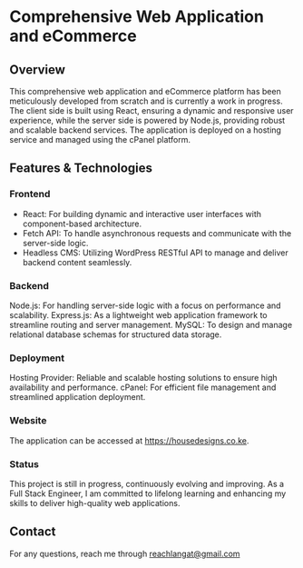 # Comprehensive Web Application and eCommerce

## Overview

This comprehensive web application and eCommerce platform has been meticulously developed from scratch and is currently a work in progress. The client side is built using React, ensuring a dynamic and responsive user experience, while the server side is powered by Node.js, providing robust and scalable backend services. The application is deployed on a hosting service and managed using the cPanel platform.

## Features & Technologies

### Frontend

- React: For building dynamic and interactive user interfaces with component-based architecture.
- Fetch API: To handle asynchronous requests and communicate with the server-side logic.
- Headless CMS: Utilizing WordPress RESTful API to manage and deliver backend content seamlessly.

### Backend

Node.js: For handling server-side logic with a focus on performance and scalability.
Express.js: As a lightweight web application framework to streamline routing and server management.
MySQL: To design and manage relational database schemas for structured data storage.

### Deployment

Hosting Provider: Reliable and scalable hosting solutions to ensure high availability and performance.
cPanel: For efficient file management and streamlined application deployment.

### Website

The application can be accessed at https://housedesigns.co.ke.

### Status

This project is still in progress, continuously evolving and improving. As a Full Stack Engineer, I am committed to lifelong learning and enhancing my skills to deliver high-quality web applications.

## Contact

For any questions, reach me through reachlangat@gmail.com 
